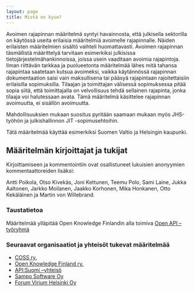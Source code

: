```yaml
---
layout: page
title: Mistä on kyse?
---
```


Avoimen rajapinnan määritelmä syntyi havainnosta, että julkisella sektorilla on käytössä useita erilaisia määritelmiä avoimelle rajapinnalle. Näiden erilaisten määritelmien sisältö vaihteli huomattavasti. Avoimen rajapinnan täsmällistä määrittelyä tarvitaan esimerkiksi julkisissa tietojärjestelmähankinnoissa, joissa usein vaaditaan avoimia rajapintoja. Ilman riittävän tarkkaa ja puolueetonta määritelmää lähes mitä tahansa rajapintaa saatetaan kutsua avoimeksi, vaikka käytännössä rajapinnan dokumentaation saisi vain maksullisena tai pääsyä rajapintaan rajoitettaisiin erilaisilla sopimuksilla. Tilaajan ja toimittajan välisessä sopimuksessa pitää sopia siitä, että toimittajalla on velvollisuus tehdä sellainen rajapinta, jonka tilaaja voi halutessaan avata. Tämä määritelmä käsittelee rajapinnan avoimuutta, ei sisällön avoimuutta.

Mahdollisuuksien mukaan suositus pyritään saamaan mukaan myös JHS-työhön ja julkishallinnon JIT -sopimusehtoihin.

Tätä määritelmää käyttää esimerkiksi Suomen Valtio ja Helsingin kaupunki.

## Määritelmän kirjoittajat ja tukijat

Kirjoittamiseen ja kommentointiin ovat osallistuneet
lukuisien anonyymien kommentaattoreiden lisäksi:

Antti Poikola, Otso Kivekäs, Joni Kettunen, Teemu Polo, Sami Laine, Jukka Aaltonen, Jarkko Moilanen, Jaakko Korhonen, Mika Honkanen, Otto Kekäläinen ja Martin von Willebrand.

### Taustatietoa
Määritelmää ylläpitää Open Knowledge Finlandin alla toimiva [Open API –työryhmä](http://fi.okfn.org/wg/open-api/)

### Seuraavat organisaatiot ja yhteisöt tukevat määritelmää

* [COSS ry.](http://coss.fi/)
* [Open Knowledge Finland ry.](http://fi.okfn.org/)
* [API:Suomi –yhteisö](http://apisuomi.fi/)
* [Sampo Software Oy](http://samposoftware.com/)
* [Forum Virium Helsinki Oy](http://www.forumvirium.fi/)
